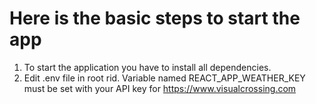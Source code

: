# Here is the basic steps to start the app

1. To start the application you have to install all dependencies.
2. Edit .env file in root rid. Variable named REACT_APP_WEATHER_KEY must be set with your API key for <https://www.visualcrossing.com>
